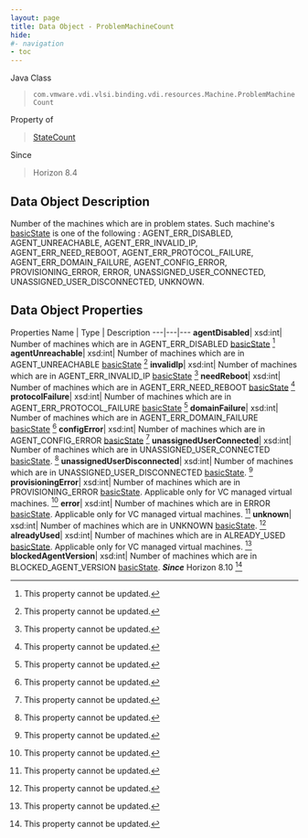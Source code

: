 ```yaml
---
layout: page
title: Data Object - ProblemMachineCount
hide:
#- navigation
- toc
---
```






Java Class
> `com.vmware.vdi.vlsi.binding.vdi.resources.Machine.ProblemMachineCount`

Property of
> [StateCount](vdi.resources.Machine.StateCount.md#field_detail)

Since
> Horizon 8.4


## Data Object Description

Number of the machines which are in problem states. Such machine's [basicState](vdi.resources.Machine.MachineBase.md#basicState) is one of the following : AGENT_ERR_DISABLED, AGENT_UNREACHABLE, AGENT_ERR_INVALID_IP, AGENT_ERR_NEED_REBOOT, AGENT_ERR_PROTOCOL_FAILURE, AGENT_ERR_DOMAIN_FAILURE, AGENT_CONFIG_ERROR, PROVISIONING_ERROR, ERROR, UNASSIGNED_USER_CONNECTED, UNASSIGNED_USER_DISCONNECTED, UNKNOWN.

## Data Object Properties
Properties
Name |  Type |  Description
---|---|---
**agentDisabled**|  xsd:int|  Number of machines which are in AGENT_ERR_DISABLED [basicState](vdi.resources.Machine.MachineBase.md#basicState) [^2]
**agentUnreachable**|  xsd:int|  Number of machines which are in AGENT_UNREACHABLE [basicState](vdi.resources.Machine.MachineBase.md#basicState) [^2]
**invalidIp**|  xsd:int|  Number of machines which are in AGENT_ERR_INVALID_IP [basicState](vdi.resources.Machine.MachineBase.md#basicState) [^2]
**needReboot**|  xsd:int|  Number of machines which are in AGENT_ERR_NEED_REBOOT [basicState](vdi.resources.Machine.MachineBase.md#basicState) [^2]
**protocolFailure**|  xsd:int|  Number of machines which are in AGENT_ERR_PROTOCOL_FAILURE [basicState](vdi.resources.Machine.MachineBase.md#basicState) [^2]
**domainFailure**|  xsd:int|  Number of machines which are in AGENT_ERR_DOMAIN_FAILURE [basicState](vdi.resources.Machine.MachineBase.md#basicState) [^2]
**configError**|  xsd:int|  Number of machines which are in AGENT_CONFIG_ERROR [basicState](vdi.resources.Machine.MachineBase.md#basicState) [^2]
**unassignedUserConnected**|  xsd:int|  Number of machines which are in UNASSIGNED_USER_CONNECTED [basicState](vdi.resources.Machine.MachineBase.md#basicState). [^2]
**unassignedUserDisconnected**|  xsd:int|  Number of machines which are in UNASSIGNED_USER_DISCONNECTED [basicState](vdi.resources.Machine.MachineBase.md#basicState). [^2]
**provisioningError**|  xsd:int|  Number of machines which are in PROVISIONING_ERROR [basicState](vdi.resources.Machine.MachineBase.md#basicState). Applicable only for VC managed virtual machines. [^2]
**error**|  xsd:int|  Number of machines which are in ERROR [basicState](vdi.resources.Machine.MachineBase.md#basicState). Applicable only for VC managed virtual machines. [^2]
**unknown**|  xsd:int|  Number of machines which are in UNKNOWN [basicState](vdi.resources.Machine.MachineBase.md#basicState). [^2]
**alreadyUsed**|  xsd:int|  Number of machines which are in ALREADY_USED [basicState](vdi.resources.Machine.MachineBase.md#basicState). Applicable only for VC managed virtual machines. [^2]
**blockedAgentVersion**|  xsd:int|  Number of machines which are in BLOCKED_AGENT_VERSION [basicState](vdi.resources.Machine.MachineBase.md#basicState).  **_Since_** Horizon 8.10 [^2]
 


 


[^2]: This property cannot be updated.